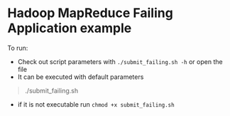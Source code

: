 # Hadoop MapReduce Failing Application example

To run:
 - Check out script parameters with `./submit_failing.sh -h` or open the file 
 - It can be executed with default parameters
  > ./submit_failing.sh
 - if it is not executable run `chmod +x submit_failing.sh`
 